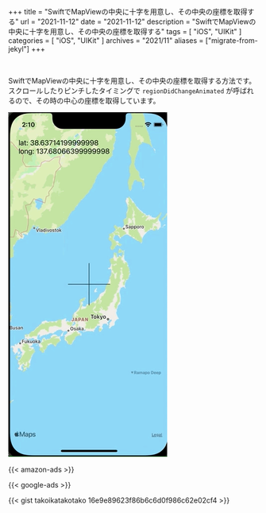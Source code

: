 +++
title =  "SwiftでMapViewの中央に十字を用意し、その中央の座標を取得する"
url = "2021-11-12"
date = "2021-11-12"
description = "SwiftでMapViewの中央に十字を用意し、その中央の座標を取得する"
tags = [
  "iOS",
  "UIKit"
]
categories = [
  "iOS",
  "UIKit"
]
archives = "2021/11"
aliases = ["migrate-from-jekyl"]
+++

<br>

SwiftでMapViewの中央に十字を用意し、その中央の座標を取得する方法です。
スクロールしたりピンチしたタイミングで `regionDidChangeAnimated` が呼ばれるので、その時の中心の座標を取得しています。

![Image](1.gif)

<!-- Amazon Ads -->
{{< amazon-ads >}}

<!-- Google Ads -->
{{< google-ads >}}

{{< gist takoikatakotako 16e9e89623f86b6c6d0f986c62e02cf4 >}}
